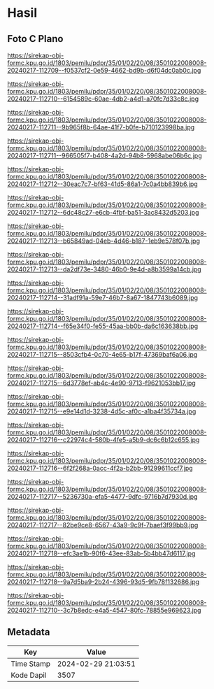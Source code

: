 # Hasil

## Foto C Plano

https://sirekap-obj-formc.kpu.go.id/1803/pemilu/pdpr/35/01/02/20/08/3501022008008-20240217-112709--f0537cf2-0e59-4662-bd9b-d6f04dc0ab0c.jpg

https://sirekap-obj-formc.kpu.go.id/1803/pemilu/pdpr/35/01/02/20/08/3501022008008-20240217-112710--6154589c-60ae-4db2-a4d1-a70fc7d33c8c.jpg

https://sirekap-obj-formc.kpu.go.id/1803/pemilu/pdpr/35/01/02/20/08/3501022008008-20240217-112711--9b965f8b-64ae-41f7-b0fe-b710123998ba.jpg

https://sirekap-obj-formc.kpu.go.id/1803/pemilu/pdpr/35/01/02/20/08/3501022008008-20240217-112711--966505f7-b408-4a2d-94b8-5968abe06b6c.jpg

https://sirekap-obj-formc.kpu.go.id/1803/pemilu/pdpr/35/01/02/20/08/3501022008008-20240217-112712--30eac7c7-bf63-41d5-86a1-7c0a4bb839b6.jpg

https://sirekap-obj-formc.kpu.go.id/1803/pemilu/pdpr/35/01/02/20/08/3501022008008-20240217-112712--6dc48c27-e6cb-4fbf-ba51-3ac8432d5203.jpg

https://sirekap-obj-formc.kpu.go.id/1803/pemilu/pdpr/35/01/02/20/08/3501022008008-20240217-112713--b65849ad-04eb-4d46-b187-1eb9e578f07b.jpg

https://sirekap-obj-formc.kpu.go.id/1803/pemilu/pdpr/35/01/02/20/08/3501022008008-20240217-112713--da2df73e-3480-46b0-9e4d-a8b3599a14cb.jpg

https://sirekap-obj-formc.kpu.go.id/1803/pemilu/pdpr/35/01/02/20/08/3501022008008-20240217-112714--31adf91a-59e7-46b7-8a67-1847743b6089.jpg

https://sirekap-obj-formc.kpu.go.id/1803/pemilu/pdpr/35/01/02/20/08/3501022008008-20240217-112714--f65e34f0-fe55-45aa-bb0b-da6c163638bb.jpg

https://sirekap-obj-formc.kpu.go.id/1803/pemilu/pdpr/35/01/02/20/08/3501022008008-20240217-112715--8503cfb4-0c70-4e65-b17f-47369baf6a06.jpg

https://sirekap-obj-formc.kpu.go.id/1803/pemilu/pdpr/35/01/02/20/08/3501022008008-20240217-112715--6d3778ef-ab4c-4e90-9713-f9621053bb17.jpg

https://sirekap-obj-formc.kpu.go.id/1803/pemilu/pdpr/35/01/02/20/08/3501022008008-20240217-112715--e9e14d1d-3238-4d5c-af0c-a1ba4f35734a.jpg

https://sirekap-obj-formc.kpu.go.id/1803/pemilu/pdpr/35/01/02/20/08/3501022008008-20240217-112716--c22974c4-580b-4fe5-a5b9-dc6c6b12c655.jpg

https://sirekap-obj-formc.kpu.go.id/1803/pemilu/pdpr/35/01/02/20/08/3501022008008-20240217-112716--6f2f268a-0acc-4f2a-b2bb-91299611ccf7.jpg

https://sirekap-obj-formc.kpu.go.id/1803/pemilu/pdpr/35/01/02/20/08/3501022008008-20240217-112717--5236730a-efa5-4477-9dfc-9716b7d7930d.jpg

https://sirekap-obj-formc.kpu.go.id/1803/pemilu/pdpr/35/01/02/20/08/3501022008008-20240217-112717--82be9ce8-6567-43a9-9c9f-7baef3f99bb9.jpg

https://sirekap-obj-formc.kpu.go.id/1803/pemilu/pdpr/35/01/02/20/08/3501022008008-20240217-112718--efc3ae1b-90f6-43ee-83ab-5b4bb47d6117.jpg

https://sirekap-obj-formc.kpu.go.id/1803/pemilu/pdpr/35/01/02/20/08/3501022008008-20240217-112718--9a7d5ba9-2b24-4396-93d5-9fb78f132686.jpg

https://sirekap-obj-formc.kpu.go.id/1803/pemilu/pdpr/35/01/02/20/08/3501022008008-20240217-112710--3c7b8edc-e4a5-4547-80fc-78855e969623.jpg


## Metadata

| Key        | Value               |
| ---------- | ------------------- |
| Time Stamp | 2024-02-29 21:03:51 |
| Kode Dapil | 3507                |



